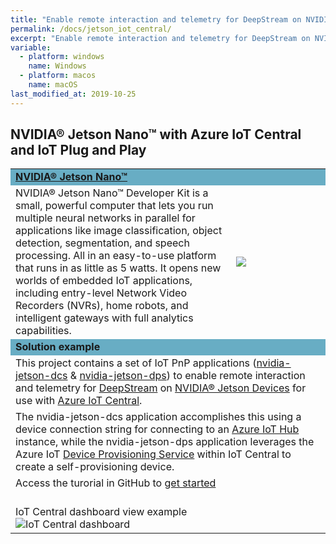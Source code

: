 ```yaml
---
title: "Enable remote interaction and telemetry for DeepStream on NVIDIA® Jetson Devices for use with Azure IoT Central"
permalink: /docs/jetson_iot_central/
excerpt: "Enable remote interaction and telemetry for DeepStream on NVIDIA® Jetson Devices for use with Azure IoT Central"
variable:
  - platform: windows
    name: Windows
  - platform: macos
    name: macOS
last_modified_at: 2019-10-25
---
```


## NVIDIA® Jetson Nano™ with Azure IoT Central and IoT Plug and Play

<html><table><tr bgcolor="#68adc4"><td colspan="2"><b>
<a href="https://www.nvidia.com/en-us/autonomous-machines/embedded-systems/jetson-nano/" target="_blank">NVIDIA® Jetson Nano™</a></b>
<tr><td>
NVIDIA® Jetson Nano™ Developer Kit is a small, powerful computer that lets you run multiple neural networks in parallel for applications like image classification, object detection, segmentation, and speech processing. All in an easy-to-use platform that runs in as little as 5 watts. It opens new worlds of embedded IoT applications, including entry-level Network Video Recorders (NVRs), home robots, and intelligent gateways with full analytics capabilities. 
</td>
<td width="30%">
<img src="{{'assets/images/devices_jetson_nano.jpg' | relative_url}}">
<!-- ![Jetson Nano]({{ '/assets/images/devices_jetson_nano.jpg' | relative_url }})  -->
</td></tr>
<tr bgcolor="#68adc4"><td colspan="2"><b>
Solution example
</b></td></tr>
<tr><td colspan="2">
This project contains a set of IoT PnP applications (<a href="https://github.com/toolboc/azure-iot-nvidia-jetson-deepstream-pnp/tree/master/nvidia-jetson-dcs" target="_blank">nvidia-jetson-dcs</a> & <a href="https://github.com/toolboc/azure-iot-nvidia-jetson-deepstream-pnp/tree/master/nvidia-jetson-dps" target="_blank">nvidia-jetson-dps</a>) to enable remote interaction and telemetry for <a href="https://developer.nvidia.com/deepstream-sdk" target="_blank">DeepStream</a> on <a href="https://www.nvidia.com/en-us/autonomous-machines/embedded-systems/" target="_blank">NVIDIA® Jetson Devices</a> for use with <a href="https://docs.microsoft.com/en-us/azure/iot-central/?WT.mc_id=github-deepstreampnp-pdecarlo" target="_blank">Azure IoT Central</a>.
</td></tr>
<tr><td colspan="2">
The nvidia-jetson-dcs application accomplishes this using a device connection string for connecting to an <a href="https://docs.microsoft.com/en-us/azure/iot-hub/tutorial-connectivity#create-an-iot-hub?WT.mc_id=github-deepstreampnp-pdecarlo" target="_blank">Azure IoT Hub</a> instance, while the nvidia-jetson-dps application leverages the Azure IoT <a href="https://docs.microsoft.com/en-us/azure/iot-dps/?WT.mc_id=github-deepstreampnp-pdecarlo" target="_blank">Device Provisioning Service</a> within IoT Central to create a self-provisioning device.
</td></tr>
<tr><td colspan="2">
Access the turorial in GitHub to <a href="https://github.com/toolboc/azure-iot-nvidia-jetson-deepstream-pnp" target="_blank">get started</a> 
</td></tr>
<tr><td>
<br>
IoT Central dashboard view example
<br>
<img src="{{'/assets/images/jetson_iot_central.png' | relative_url}}" alt="IoT Central dashboard">
</td></tr>

